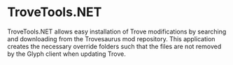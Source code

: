 # TroveTools.NET
TroveTools.NET allows easy installation of Trove modifications by searching and downloading from the Trovesaurus mod repository. This application creates the necessary override folders such that the files are not removed by the Glyph client when updating Trove.
